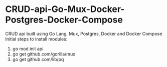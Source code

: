 # CRUD-api-Go-Mux-Docker-Postgres-Docker-Compose
CRUD api built using Go Lang, Mux, Postgres, Docker and Docker Compose
Initial steps to install modules:

1. go mod init api
2. go get github.com/gorilla/mux
3. go get github.com/lib/pq